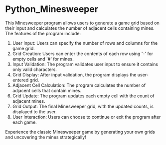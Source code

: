# Python_Minesweeper
This Minesweeper program allows users to generate a game grid based on their input and calculates the number of adjacent cells containing mines. 
The features of the program include:

1. User Input: Users can specify the number of rows and columns for the game grid.
2. Grid Creation: Users can enter the contents of each row using '-' for empty cells and '#' for mines.
3. Input Validation: The program validates user input to ensure it contains only valid characters.
4. Grid Display: After input validation, the program displays the user-entered grid.
5. Adjacent Cell Calculation: The program calculates the number of adjacent cells that contain mines.
6. Grid Update: The program updates each empty cell with the count of adjacent mines.
7. Grid Output: The final Minesweeper grid, with the updated counts, is displayed to the user.
8. User Interaction: Users can choose to continue or exit the program after each game.

Experience the classic Minesweeper game by generating your own grids and uncovering the mines strategically!
